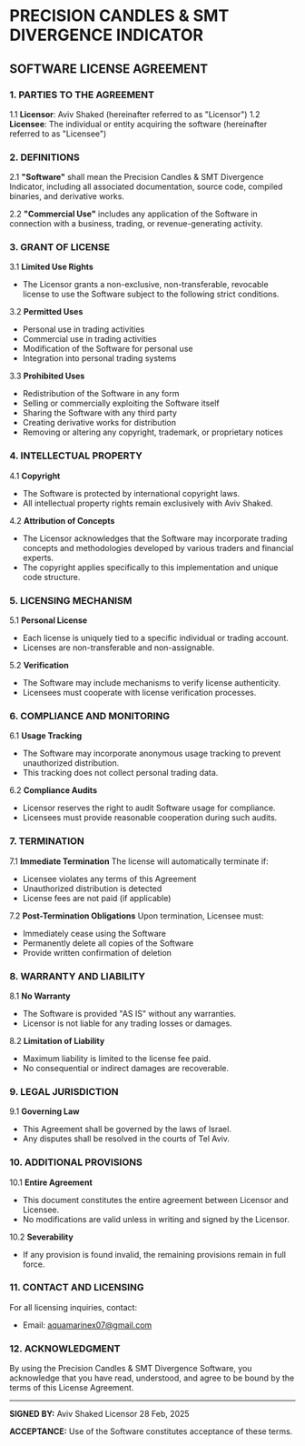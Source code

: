 # PRECISION CANDLES & SMT DIVERGENCE INDICATOR
## SOFTWARE LICENSE AGREEMENT

### 1. PARTIES TO THE AGREEMENT

1.1 **Licensor**: Aviv Shaked (hereinafter referred to as "Licensor")
1.2 **Licensee**: The individual or entity acquiring the software (hereinafter referred to as "Licensee")

### 2. DEFINITIONS

2.1 **"Software"** shall mean the Precision Candles & SMT Divergence Indicator, including all associated documentation, source code, compiled binaries, and derivative works.

2.2 **"Commercial Use"** includes any application of the Software in connection with a business, trading, or revenue-generating activity.

### 3. GRANT OF LICENSE

3.1 **Limited Use Rights**
- The Licensor grants a non-exclusive, non-transferable, revocable license to use the Software subject to the following strict conditions.

3.2 **Permitted Uses**
- Personal use in trading activities
- Commercial use in trading activities
- Modification of the Software for personal use
- Integration into personal trading systems

3.3 **Prohibited Uses**
- Redistribution of the Software in any form
- Selling or commercially exploiting the Software itself
- Sharing the Software with any third party
- Creating derivative works for distribution
- Removing or altering any copyright, trademark, or proprietary notices

### 4. INTELLECTUAL PROPERTY

4.1 **Copyright**
- The Software is protected by international copyright laws.
- All intellectual property rights remain exclusively with Aviv Shaked.

4.2 **Attribution of Concepts**
- The Licensor acknowledges that the Software may incorporate trading concepts and methodologies developed by various traders and financial experts.
- The copyright applies specifically to this implementation and unique code structure.

### 5. LICENSING MECHANISM

5.1 **Personal License**
- Each license is uniquely tied to a specific individual or trading account.
- Licenses are non-transferable and non-assignable.

5.2 **Verification**
- The Software may include mechanisms to verify license authenticity.
- Licensees must cooperate with license verification processes.

### 6. COMPLIANCE AND MONITORING

6.1 **Usage Tracking**
- The Software may incorporate anonymous usage tracking to prevent unauthorized distribution.
- This tracking does not collect personal trading data.

6.2 **Compliance Audits**
- Licensor reserves the right to audit Software usage for compliance.
- Licensees must provide reasonable cooperation during such audits.

### 7. TERMINATION

7.1 **Immediate Termination**
The license will automatically terminate if:
- Licensee violates any terms of this Agreement
- Unauthorized distribution is detected
- License fees are not paid (if applicable)

7.2 **Post-Termination Obligations**
Upon termination, Licensee must:
- Immediately cease using the Software
- Permanently delete all copies of the Software
- Provide written confirmation of deletion

### 8. WARRANTY AND LIABILITY

8.1 **No Warranty**
- The Software is provided "AS IS" without any warranties.
- Licensor is not liable for any trading losses or damages.

8.2 **Limitation of Liability**
- Maximum liability is limited to the license fee paid.
- No consequential or indirect damages are recoverable.

### 9. LEGAL JURISDICTION

9.1 **Governing Law**
- This Agreement shall be governed by the laws of Israel.
- Any disputes shall be resolved in the courts of Tel Aviv.

### 10. ADDITIONAL PROVISIONS

10.1 **Entire Agreement**
- This document constitutes the entire agreement between Licensor and Licensee.
- No modifications are valid unless in writing and signed by the Licensor.

10.2 **Severability**
- If any provision is found invalid, the remaining provisions remain in full force.

### 11. CONTACT AND LICENSING

For all licensing inquiries, contact:
- Email: aquamarinex07@gmail.com

### 12. ACKNOWLEDGMENT

By using the Precision Candles & SMT Divergence Software, you acknowledge that you have read, understood, and agree to be bound by the terms of this License Agreement.

---

**SIGNED BY:**
Aviv Shaked
Licensor
28 Feb, 2025

**ACCEPTANCE:**
Use of the Software constitutes acceptance of these terms.
